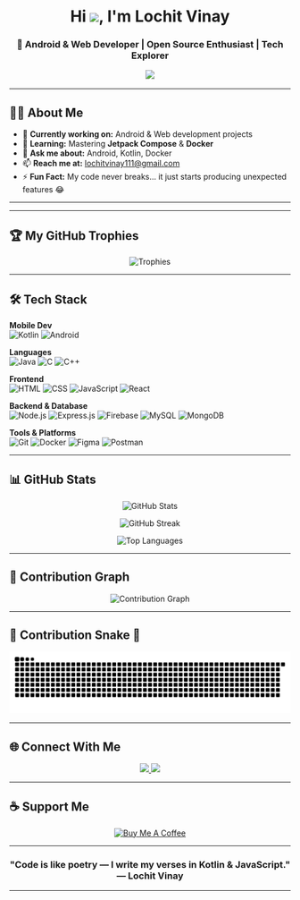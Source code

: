 <h1 align="center">Hi <img src="https://media.giphy.com/media/hvRJCLFzcasrR4ia7z/giphy.gif" width="35px">, I'm Lochit Vinay</h1>
<h3 align="center">🚀 Android & Web Developer | Open Source Enthusiast | Tech Explorer</h3>

<p align="center">
  <img src="https://readme-typing-svg.herokuapp.com?size=25&color=00C6FF&width=600&lines=Android+Developer+📱;Full+Stack+Web+Developer+🌐;Open+Source+Contributor+❤️;Always+Learning+New+Things+🚀" />
</p>

---

## 👨‍💻 About Me

- 🔭 **Currently working on:** Android & Web development projects  
- 🌱 **Learning:** Mastering **Jetpack Compose** & **Docker**  
- 💬 **Ask me about:** Android, Kotlin, Docker  
- 📫 **Reach me at:** [lochitvinay111@gmail.com](mailto:lochitvinay111@gmail.com)  
- ⚡ **Fun Fact:** My code never breaks… it just starts producing unexpected features 😂

---


---

## 🏆 My GitHub Trophies

<p align="center">
  <img src="https://github-profile-trophy.vercel.app/?username=Lochit-Vinay&theme=radical&no-frame=true&margin-w=15" alt="Trophies" />
</p>

---

## 🛠️ Tech Stack

<p align="center">

**Mobile Dev**  
![Kotlin](https://img.shields.io/badge/Kotlin-0095D5?style=for-the-badge&logo=kotlin&logoColor=white)
![Android](https://img.shields.io/badge/Android-3DDC84?style=for-the-badge&logo=android&logoColor=white)



**Languages**  
![Java](https://img.shields.io/badge/Java-F89820?style=for-the-badge&logo=java&logoColor=white)
![C](https://img.shields.io/badge/C-00599C?style=for-the-badge&logo=c&logoColor=white)
![C++](https://img.shields.io/badge/C++-004482?style=for-the-badge&logo=cplusplus&logoColor=white)

**Frontend**  
![HTML](https://img.shields.io/badge/HTML5-E44D26?style=for-the-badge&logo=html5&logoColor=white)
![CSS](https://img.shields.io/badge/CSS3-1572B6?style=for-the-badge&logo=css3&logoColor=white)
![JavaScript](https://img.shields.io/badge/JavaScript-F7DF1E?style=for-the-badge&logo=javascript&logoColor=black)
![React](https://img.shields.io/badge/React-61DAFB?style=for-the-badge&logo=react&logoColor=black)

**Backend & Database**  
![Node.js](https://img.shields.io/badge/Node.js-339933?style=for-the-badge&logo=node.js&logoColor=white)
![Express.js](https://img.shields.io/badge/Express.js-000000?style=for-the-badge&logo=express&logoColor=white)
![Firebase](https://img.shields.io/badge/Firebase-FFCA28?style=for-the-badge&logo=firebase&logoColor=black)
![MySQL](https://img.shields.io/badge/MySQL-00758F?style=for-the-badge&logo=mysql&logoColor=white)
![MongoDB](https://img.shields.io/badge/MongoDB-4EA94B?style=for-the-badge&logo=mongodb&logoColor=white)

**Tools & Platforms**  
![Git](https://img.shields.io/badge/Git-F05032?style=for-the-badge&logo=git&logoColor=white)
![Docker](https://img.shields.io/badge/Docker-2496ED?style=for-the-badge&logo=docker&logoColor=white)
![Figma](https://img.shields.io/badge/Figma-F24E1E?style=for-the-badge&logo=figma&logoColor=white)
![Postman](https://img.shields.io/badge/Postman-FF6C37?style=for-the-badge&logo=postman&logoColor=white)

</p>

---

## 📊 GitHub Stats

<p align="center">
  <img src="https://github-readme-stats.vercel.app/api?username=Lochit-Vinay&show_icons=true&theme=radical" alt="GitHub Stats" />
</p>
<p align="center">
  <img src="https://github-readme-streak-stats.herokuapp.com/?user=Lochit-Vinay&theme=radical" alt="GitHub Streak" />
</p>
<p align="center">
  <img src="https://github-readme-stats.vercel.app/api/top-langs/?username=Lochit-Vinay&layout=compact&theme=radical" alt="Top Languages" />
</p>

---

## 🌟 Contribution Graph

<p align="center">
  <img src="https://github-readme-activity-graph.vercel.app/graph?username=Lochit-Vinay&theme=react-dark&hide_border=true&area=true" alt="Contribution Graph" />
</p>

---

## 🐍 Contribution Snake 🐍

<p align="center">
  <img src="https://github.com/Lochit-Vinay/Lochit-Vinay/blob/output/github-snake-dark.svg" alt="Snake Animation" />
</p>



---

## 🌐 Connect With Me

<p align="center">
  <a href="https://www.linkedin.com/in/nidubrolu-lochit-vinay-758894331/" target="_blank">
    <img src="https://img.shields.io/badge/LinkedIn-0A66C2?style=for-the-badge&logo=linkedin&logoColor=white" />
  </a>
  <a href="mailto:lochitvinay111@gmail.com" target="_blank">
    <img src="https://img.shields.io/badge/Gmail-D14836?style=for-the-badge&logo=gmail&logoColor=white" />
  </a>
</p>

---

## ☕ Support Me

<p align="center">
  <a href="https://www.buymeacoffee.com/lochitvinay" target="_blank">
    <img src="https://cdn.buymeacoffee.com/buttons/v2/default-yellow.png" alt="Buy Me A Coffee" width="200" />
  </a>
</p>

---

<h3 align="center">"Code is like poetry — I write my verses in Kotlin & JavaScript." — Lochit Vinay</h3>

---
